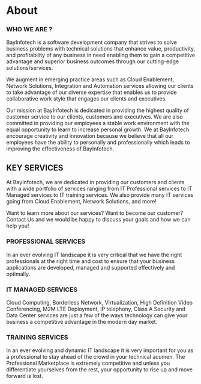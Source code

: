 # About

### WHO WE ARE ?&#x20;

BayInfotech is a software development company that strives to solve business problems with technical solutions that enhance value, productivity, and profitability of any business in need enabling them to gain a competitive advantage and superior business outcomes through our cutting-edge solutions/services.

We augment in emerging practice areas such as Cloud Enablement, Network Solutions, Integration and Automation services allowing our clients to take advantage of our diverse expertise that enables us to provide collaborative work style that engages our clients and executives.

Our mission at BayInfotech is dedicated in providing the highest quality of customer service to our clients, customers and executives. We are also committed in providing our employees a stable work environment with the equal opportunity to learn to increase personal growth. We at BayInfotech encourage creativity and innovation because we believe that all our employees have the ability to personally and professionally which leads to improving the effectiveness of BayInfotech.

## KEY SERVICES&#x20;

At BayInfotech, we are dedicated in providing our customers and clients with a wide portfolio of services ranging from IT Professional services to IT Managed services to IT training services. We also provide many IT services going from Cloud Enablement, Network Solutions, and more!

Want to learn more about our services? Want to become our customer? Contact Us and we would be happy to discuss your goals and how we can help you!

### PROFESSIONAL SERVICES

&#x20;In an ever evolving IT landscape it is very critical that we have the right professionals at the right time and cost to ensure that your business applications are developed, managed and supported effectively and optimally.

### IT MANAGED SERVICES

Cloud Computing, Borderless Network, Virtualization, High Definition Video Conferencing, M2M LTE Deployment, IP telephony, Class A Security and Data Center services are just a few of the ways technology can give your business a competitive advantage in the modern day market.

### TRAINING SERVICES

In an ever evolving and dynamic IT landscape it is very important for you as a professional to stay ahead of the crowd in your technical acumen. The Professional Marketplace is extremely competitive and unless you differentiate yourselves from the rest, your opportunity to rise up and move forward is lost.
